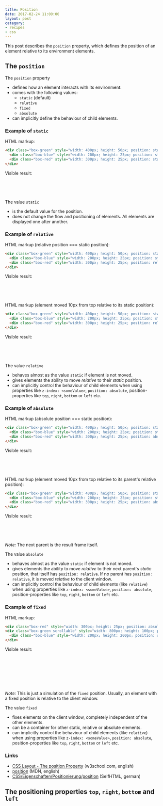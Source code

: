 ```yaml
---
title: Position
date: 2017-02-24 11:00:00
layout: post
category:
- recipes
- css
---
```


This post describes the `position` property, which defines the position
of an element relative to its environment elements.
<!-- more -->

## The `position`

The `position` property

* defines how an element interacts with its environment.
* comes with the following values:
  * `static` (default)
  * `relative`
  * `fixed`
  * `absolute`
* can implicitly define the behaviour of child elements.

### Example of `static`

HTML markup:
```html
<div class="box-green" style="width: 400px; height: 50px; position: static;">
  <div class="box-blue" style="width: 200px; height: 25px; position: static;"></div>
  <div class="box-red" style="width: 300px; height: 25px; position: static;"></div>
</div>
```
Visible result:
<div class="tutorials-result">
  <div class="box-green" style="width: 400px; height: 50px; position: static;">
    <div class="box-blue" style="width: 200px; height: 25px; position: static;"></div>
    <div class="box-red" style="width: 300px; height: 25px; position: static;"></div>
  </div>
</div>

The value `static`
* is the default value for the position.
* does not change the flow and positioning of elements.
  All elements are displayed one after another.


### Example of `relative`

HTML markup (relative position === static position):
```html
<div class="box-green" style="width: 400px; height: 50px; position: static;">
  <div class="box-blue" style="width: 200px; height: 25px; position: static;"></div>
  <div class="box-red" style="width: 300px; height: 25px; position: relative;"></div>
</div>
```
Visible result:
<div class="tutorials-result">
  <div class="box-green" style="width: 400px; height: 50px; position: static;">
    <div class="box-blue" style="width: 200px; height: 25px; position: static;"></div>
    <div class="box-red" style="width: 300px; height: 25px; position: relative;"></div>
  </div>
</div>

HTML markup (element moved 10px from top relative to its static position):
```html
<div class="box-green" style="width: 400px; height: 50px; position: static;">
  <div class="box-blue" style="width: 200px; height: 25px; position: static;"></div>
  <div class="box-red" style="width: 300px; height: 25px; position: relative; top: 10px"></div>
</div>
```
Visible result:
<div class="tutorials-result">
  <div class="box-green" style="width: 400px; height: 50px; position: static;">
    <div class="box-blue" style="width: 200px; height: 25px; position: static;"></div>
    <div class="box-red" style="width: 300px; height: 25px; position: relative; top: 10px"></div>
  </div>
</div>

The value `relative`
* behaves almost as the value `static` if element is not moved.
* gives elements the ability to move _relative_ to their _static_ position.
* can implicitly control the behaviour of child elements when
  using properties like `z-index: <someValue>`, `position: absolute`,
  position-properties like `top`, `right`, `bottom` or `left` etc.


### Example of `absolute`

HTML markup (absolute position === static position):
```html
<div class="box-green" style="width: 400px; height: 50px; position: static;">
  <div class="box-blue" style="width: 200px; height: 25px; position: static;"></div>
  <div class="box-red" style="width: 300px; height: 25px; position: absolute;"></div>
</div>
```
Visible result:
<div class="tutorials-result">
  <div class="box-green" style="width: 400px; height: 50px; position: static;">
    <div class="box-blue" style="width: 200px; height: 25px; position: static;"></div>
    <div class="box-red" style="width: 300px; height: 25px; position: absolute;"></div>
  </div>
</div>

HTML markup (element moved 10px from top relative to its parent's relative position):
```html
<div class="box-green" style="width: 400px; height: 50px; position: static;">
  <div class="box-blue" style="width: 200px; height: 25px; position: static;"></div>
  <div class="box-red" style="width: 300px; height: 25px; position: absolute; top: 10px;"></div>
</div>
```
Visible result:
<div class="tutorials-result">
  <div class="box-green" style="width: 400px; height: 50px; position: static;">
    <div class="box-blue" style="width: 200px; height: 25px; position: static;"></div>
    <div class="box-red" style="width: 300px; height: 25px; position: absolute; top: 10px;"></div>
  </div>
</div>

_Note:_ The next parent is the result frame itself.

The value `absolute`
* behaves almost as the value `static` if element is not moved.
* gives elements the ability to move _relative_ to their next
  parent's _static_ position, that itself has `position: relative`.
  If no parent has `position: relative`, it is moved _relative_
  to the client window.
* can implicitly control the behaviour of child elements (like `relative`)
  when using properties like `z-index: <someValue>`, `position: absolute`,
  position-properties like `top`, `right`, `bottom` or `left` etc.


### Example of `fixed`

HTML markup:
```html
<div class="box-red" style="width: 300px; height: 25px; position: absolute; z-index: 100;"></div>
<div class="box-green scrollable" style="width: 800px; height: 100px; position: relative;">
  <div class="box-blue" style="width: 200px; height: 200px; position: static;"></div>
</div>
```
Visible result:
<div class="tutorials-result">
  <div class="box-red" style="width: 300px; height: 25px; position: absolute; z-index: 100;"></div>
  <div class="box-green scrollable" style="width: 800px; height: 100px; position: relative;">
    <div class="box-blue" style="width: 200px; height: 200px; position: static;"></div>
  </div>
</div>

_Note:_ This is just a simulation of the `fixed` position. Usually, an element
with a fixed position is relative to the client window.

The value `fixed`
* fixes elements on the client window, completely independent of the other elements.
* can be a container for other static, relative or absolute elements.
* can implicitly control the behaviour of child elements (like `relative`)
  when using properties like `z-index: <someValue>`, `position: absolute`,
  position-properties like `top`, `right`, `bottom` or `left` etc.
  

### Links

* [CSS Layout - The position Property](https://www.w3schools.com/css/css_positioning.asp) (w3school.com, english)
* [position](https://developer.mozilla.org/de/docs/Web/CSS/position) (MDN, english)
* [CSS/Eigenschaften/Positionierung/position](https://wiki.selfhtml.org/wiki/CSS/Eigenschaften/Positionierung/position) (SelfHTML, german)


## The positioning properties `top`, `right`, `bottom` and `left`
